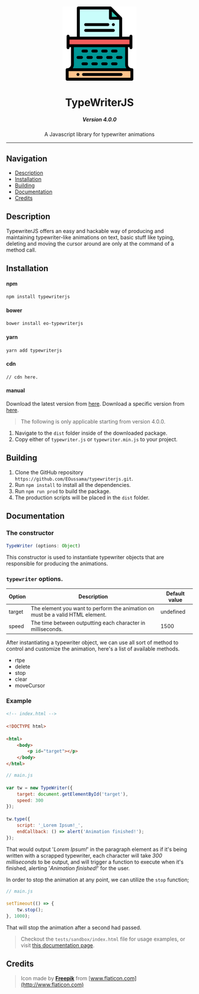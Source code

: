 <p align="center">
    <a href="http://eoussama.github.io/typewriterjs"><img src="docs/assets/img/logo.svg" alt="Logo" width="200px"><a>
    <h1 align="center">TypeWriterJS</h1>
    <h5 align="center">Version 4.0.0</h5>
    <p align="center">A Javascript library for typewriter animations</p>
</p>
<hr>

## Navigation
* [Description](#description)
* [Installation](#installation)
* [Building](#building)
* [Documentation](#documentation)
* [Credits](#credits)


## Description
TypewriterJS offers an easy and hackable way of producing and maintaining typewriter-like animations on text, basic stuff like typing, deleting and moving the cursor around are only at the command of a method call.

## Installation
#### npm
```bash
npm install typewriterjs
```

#### bower
```bash
bower install eo-typewriterjs
```

#### yarn
```bash
yarn add typewriterjs
```

#### cdn
```bash
// cdn here.
```

#### manual
Download the latest version from [here](https://github.com/EOussama/typewriterjs/releases).
Download a specific version from [here](https://github.com/EOussama/typewriterjs/releases).

> The following is only applicable starting from version 4.0.0.
1. Navigate to the `dist` folder inside of the downloaded package.
2. Copy either of `typewriter.js` or `typewriter.min.js` to your project.


## Building
1. Clone the GitHub repository `https://github.com/EOussama/typewriterjs.git`.
2. Run `npm install` to install all the dependencies.
3. Run `npm run prod` to build the package.
4. The production scripts will be placed in the `dist` folder.

## Documentation
### The constructor

```js
TypeWriter (options: Object)
```
This constructor is used to instantiate typewriter objects that are responsible for producing the animations.

### `typewriter` options.

|  Option  |                                     Description                                   | Default value |
|----------|-----------------------------------------------------------------------------------|---------------|
|  target  |  The element you want to perform the animation on must be a valid HTML element.  |   undefined   |
|  speed   |  The time between outputting each character in milliseconds.                       |   1500        |

After instantiating a typewriter object, we can use all sort of method to control and customize the animation, here's a list of available methods.

* rtpe
* delete
* stop
* clear
* moveCursor

### Example
```html
<!-- index.html -->

<!DOCTYPE html>

<html>
    <body>
        <p id="target"></p>
    </body>
</html>
```

```js
// main.js

var tw = new TypeWriter({
    target: document.getElementById('target'),
    speed: 300
});

tw.type({
    script: '_Lorem Ipsum!_',
    endCallback: () => alert('Animation finished!');
});
```

That would output '_Lorem Ipsum!_' in the paragraph element as if it's being written with a scrapped typewriter, each character will take _300 milliseconds_ to be output, and will trigger a function to execute when it's finished, alerting '_Animation finished!_' for the user.

In order to stop the animation at any point, we can utilize the `stop` function;

```js
// main.js

setTimeout(() => {
    tw.stop();
}, 1000);
```

That will stop the animation after a second had passed.

> Checkout the `tests/sandbox/index.html` file for usage examples, or visit [this documentation page](https://eoussama.github.io/typewriterjs/).


## Credits
> Icon made by [**Freepik**](http://www.flaticon.com) from [www.flaticon.com](http://www.flaticon.com)